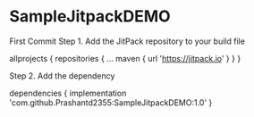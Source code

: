 # SampleJitpackDEMO
First Commit
Step 1. Add the JitPack repository to your build file

allprojects {
		repositories {
			...
			maven { url 'https://jitpack.io' }
		}
	}
  
  Step 2. Add the dependency
  
  dependencies {
	        implementation 'com.github.Prashantd2355:SampleJitpackDEMO:1.0'
	}
